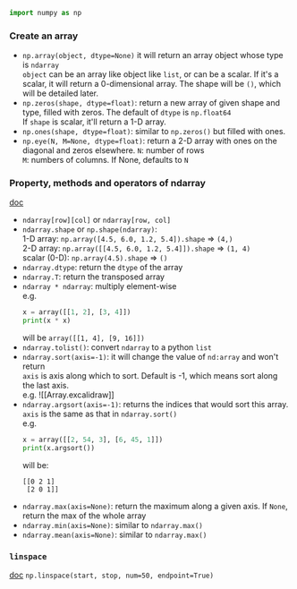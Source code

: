 ```python
import numpy as np
```

### Create an array
- `np.array(object, dtype=None)`
    it will return an array object whose type is `ndarray`  
    `object` can be an array like object like `list`, or can be a scalar. If it's a scalar, it will return a 0-dimensional array. The shape will be `()`, which will be detailed later.  
- `np.zeros(shape, dtype=float)`: return a new array of given shape and type, filled with zeros. The default of `dtype` is `np.float64`  
    If `shape` is scalar, it'll return a 1-D array.  
- `np.ones(shape, dtype=float)`: similar to `np.zeros()` but filled with ones.  
- `np.eye(N, M=None, dtype=float)`: return a 2-D array with ones on the diagonal and zeros elsewhere.
    `N`: number of rows  
    `M`: numbers of columns. If None, defaults to `N`

### Property, methods and operators of ndarray
[doc](https://numpy.org/doc/stable/reference/generated/numpy.ndarray.html)
- `ndarray[row][col]` or `ndarray[row, col]`  
- `ndarray.shape` or `np.shape(ndarray)`:  
    1-D array: `np.array([4.5, 6.0, 1.2, 5.4]).shape` => `(4,)`  
    2-D array: `np.array([[4.5, 6.0, 1.2, 5.4]]).shape` => `(1, 4)`  
    scalar (0-D): `np.array(4.5).shape` => `()`  
- `ndarray.dtype`: return the `dtype` of the array  
- `ndarray.T`: return the transposed array  
- `ndarray * ndarray`: multiply element-wise  
    e.g.  
    ```python
    x = array([[1, 2], [3, 4]])
    print(x * x)
    ```
    will be `array([[1, 4], [9, 16]])`
- `ndarray.tolist()`: convert `ndarray` to a python `list`
- `ndarray.sort(axis=-1)`: it will change the value of `nd:array` and won't return  
    `axis` is axis along which to sort. Default is -1, which means sort along the last axis.  
    e.g.
    ![[Array.excalidraw]]
- `ndarray.argsort(axis=-1)`: returns the indices that would sort this array. `axis` is the same as that in `ndarray.sort()`  
    e.g.
    ```python
    x = array([[2, 54, 3], [6, 45, 1]])
    print(x.argsort())
    ```
    will be:
    ```
    [[0 2 1]
     [2 0 1]]
    ```
- `ndarray.max(axis=None)`: return the maximum along a given axis. If `None`, return the max of the whole array  
- `ndarray.min(axis=None)`: similar to `ndarray.max()`  
- `ndarray.mean(axis=None)`: similar to `ndarray.max()`  

### `linspace`
[doc](https://numpy.org/doc/stable/reference/generated/numpy.linspace.html)
`np.linspace(start, stop, num=50, endpoint=True)`